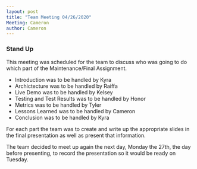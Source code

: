```yaml
---
layout: post
title: "Team Meeting 04/26/2020"
Meeting: Cameron
author: Cameron
---
```


### Stand Up
This meeting was scheduled for the team to discuss who was going to do which part of the Maintenance/Final Assignment. 
* Introduction was to be handled by Kyra
* Archictecture was to be handled by Raiffa
* Live Demo was to be handled by Kelsey
* Testing and Test Results was to be handled by Honor
* Metrics was to be handled by Tyler
* Lessons Learned was to be handled by Cameron
* Conclusion was to be handled by Kyra

For each part the team was to create and write up the appropriate slides in the final presentation as well as present that information.

The team decided to meet up again the next day, Monday the 27th, the day before presenting, to record the presentation so it would be ready on Tuesday.

